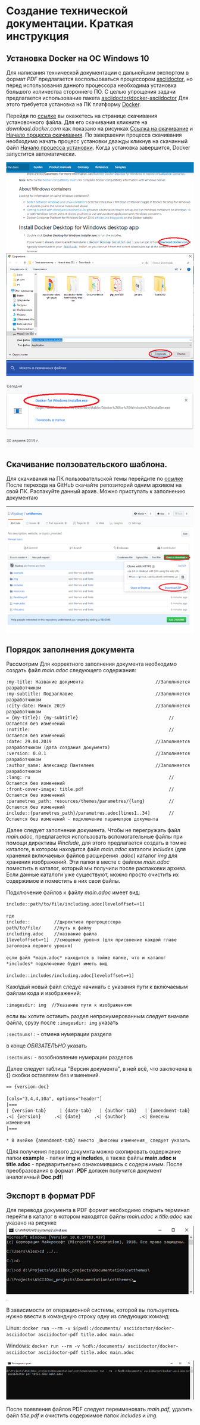 # Создание технической документации. Краткая инструкция


## Установка Docker на OC Windows 10

Для написания технической документации с дальнейшим экспортом в формат *PDF* предлагается
воспользоваться процессором [asciidoctor](https://asciidoctor.org), но перед использования данного
процессора необходима установка большого количества стороннего ПО. С целью упрощения задачи предлагается
использование пакета [asciidoctor/docker-asciidoctor](https://hub.docker.com/r/asciidoctor/docker-asciidoctor)
Для этого требуется установка на ПК платформу [Docker](https://asciidoctor.org).

Перейдя по [ссылке](https://docs.docker.com/docker-for-windows/install) вы окажетесь на странице
скачивания установочного файла. Для его скачивания кликните на _download.docker.com_ как показано на
рисункax [Ссылка на скачивание](https://github.com/Alyaksej/cetthemes/blob/master/example/img/1.png)
и [Начало процесса скачивания](https://github.com/Alyaksej/cetthemes/blob/master/example/img/2.png).
По завершении процесса скачивания необходимо начать процесс установки дважды
кликнув на скачанный файл [Начало процесса установки](https://github.com/Alyaksej/cetthemes/blob/master/example/img/3.png).
Когда установка завершится, Docker запустится автоматически.

![Ссылка на скачивание](https://github.com/Alyaksej/cetthemes/blob/master/example/img/1.png)
![Начало процесса скачивания](https://github.com/Alyaksej/cetthemes/blob/master/example/img/2.png)
![Начало процесса установки](https://github.com/Alyaksej/cetthemes/blob/master/example/img/3.png)

##	Скачивание ползовательского шаблона.

Для скачивания на ПК пользовательской темы перейдите по [ссылке](https://github.com/Alyaksej/asptheme)
После перехода на GitHub скачайте репозиторий одним архивом на свой ПК. Распакуйте данный архив. Можно приступать
к заполнению документаю

![Скачивание репозитория](https://github.com/Alyaksej/cetthemes/blob/master/example/img/4.png)

##	Порядок заполнения документа

Рассмотрим
Для корректного заполнения документа необходимо создать файл *main.adoc* следующего содержания:

```
:my-title: Название документа                           //Заполняется разработчиком
:my-subtitle: Подзаглавие                               //Заполняется разработчиком
:city-date: Минск 2019                                  //Заполняется разработчиком
= {my-title}: {my-subtitle}                                  //Остается без изменений
:notitle:                                                    //Остается без изменений
:date: 29.04.2019                                       //Заполняется разработчиком (дата создания документа)
:version: 0.0.1                                         //Заполняется разработчиком
:author_name: Александр Пантелеев                       //Заполняется разработчиком
:lang: ru                                                    //Остается без изменений
:front-cover-image: title.pdf                                //Остается без изменений
:parametres_path: resources/themes/parametres/{lang}         //Остается без изменений
include::{parametres_path}/parametres.adoc[lines1..34]       //Остается без изменений - подключение параметров документа

```

Далее следует заполнение документа. Чтобы не перегружать файл *main.adoc*,
предлагается использовать вспомогательные файлы при помощи директивы *#include*, для этого предлагается
создать в томже каталоге, в котором находится файл *main.adoc* каталоги *includes* (для хранения включаемых
файлов расширения _.adoc_) каталог *img* для хранения изображений.
Эти папки в месте с файлом *main.adoc* поместить в каталог, который мы получили после распаковки архива.
Если данные каталоги уже существуют, можно просто очистить их содержимое и поместить в них
свои файлы.

Подключение файлов к файлу *main.adoc* имеет вид:

```
include::path/to/file/including.adoc[leveloffset=+1]

где
include::         //директива препроцессора
path/to/file/     //путь к файлу
including.adoc    //название файла
[leveloffset=+1]  //смещение уровня (для присвоение каждой главе заголовка первого уровня)

если файл *main.adoc* находится в тойже папке, что и каталог *includes* подключение будет иметь вид

include::includes/including.adoc[leveloffset=+1]
```

Кажлдый новый файл следуе начинать с указания пути к включаемым файлам кода и изображений:

`:imagesdir: img  //Указание пути к изображениям`

если вы хотите оставить раздел непронумерованным следует вначале файла, срузу после  `:imagesdir: img` указать

`:sectnums!:` - отмена нумерации раздела

в конце *ОБЯЗАТЕЛЬНО* указать

`:sectnums:` - возобновление нумерации разделов

Далее следует таблица "Версия документа", в ней всё, что заключена в {} скобки  оставляем без изменений.

```
== {version-doc}

[cols="3,4,4,10a", options="header"]
|===
| {version-tab}     | {date-tab}   | {author-tab}   | {amendment-tab}
.<| {version}     .<| {date}     .<| {author}     .<| Внесены изменения
|===

* В ячейке {amendment-tab} вместо _Внесены изменения_ следует указать 

```
(Для получения первого докумнта можно скопировать содержание папки **example** - папки **img и includes**, а также файлы **main.adoc и title.adoc** - предваритьельно ознакомившись с содержимым. После преобразования в формат **.PDF** должен получится документ аналогичный  **Doc.pdf**)

##	Экспорт в формат PDF

Для перевода документа в PDF формат необходимо открыть терминал перейти в каталог
в котором находятся файлы _main.adoc_ и _title.adoc_ как указано на рисунке 
![](https://github.com/Alyaksej/cetthemes/blob/master/example/img/5.png).

В зависимости от операционной системы, которой вы пользуетесь нужно ввести в командную строку
одну из следующих команд:

Linux:
`docker run --rm -v $(pwd):/documents/ asciidoctor/docker-asciidoctor asciidoctor-pdf title.adoc main.adoc`

Windows:
`docker run --rm -v %cd%:/documents/ asciidoctor/docker-asciidoctor asciidoctor-pdf title.adoc main.adoc`


![](https://github.com/Alyaksej/cetthemes/blob/master/example/img/6.png)

После появления файлов PDF следует переименовать _main.pdf_, удалить файл _title.pdf_ и
очистить содержимое папок *includes* и *img*.
